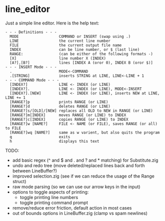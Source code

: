 # line_editor

Just a simple line editor.
Here is the help text:

```
- - - Definitions - - -
  MODE                  COMMAND or INSERT (swap using .)
  LINE                  the current line number
  FILE                  the current output file name
  INDEX                 can be line number, or $ (last line)
  RANGE:                (can be either of the following formats -)
  [X]                   line number X (INDEX)
  [A?],[B?]             lines [INDEX A (oror 0), INDEX B (oror $)]
- - - INSERT Mode - - -
  .                     MODE<-COMMAND
  .[STRING]             inserts STRING at LINE, LINE<-LINE + 1
- - - COMMAND Mode - - -
  [INDEX?]              LINE <- INDEX (or LINE)
  [INDEX?].             LINE <- INDEX (or LINE), MODE<-INSERT
  [INDEX?].[NEW]        LINE <- INDEX (or LINE), inserts NEW at LINE, LINE += 1
  [RANGE?]p             prints RANGE (or LINE)
  [RANGE?]d             deletes RANGE (or LINE)
  [RANGE?]s/[OLD]/[NEW] replaces all OLD to NEW in RANGE (or LINE)
  [RANGE?]m[INDEX]      moves RANGE (or LINE) to INDEX
  [RANGE?]c[INDEX]      copies RANGE (or LINE) to INDEX
  [RANGE?]w [NAME?]     FILE <- NAME (or FILE), saves RANGE (or all) to FILE
  [RANGE?]wq [NAME?]    same as w varient, but also quits the program
  q                     exits
  h                     displays this text
```

TODO:
- add basic regex (^ and $ and . and ? and * matching) for Substitute.zig
- undo and redo tree (move deleted/replaced lines back and forth between LineBuffer?)
- improved selection.zig (see if we can reduce the usage of the Range struct)
- raw mode parsing (so we can use our arrow keys in the input)
- options to toggle aspects of printing:
    - toggle printing line numbers
    - toggle printing command prompt
- remove/reduce error friction, default action in most cases
- out of bounds options in LineBuffer.zig (clamp vs spam newlines)